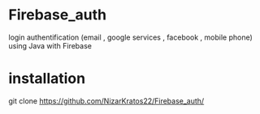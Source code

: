 # Firebase_auth
login authentification (email , google services ,  facebook , mobile phone) using Java with Firebase

# installation

git clone https://github.com/NizarKratos22/Firebase_auth/
